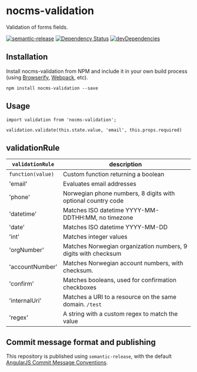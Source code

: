 # nocms-validation

Validation of forms fields.

[![semantic-release](https://img.shields.io/badge/%20%20%F0%9F%93%A6%F0%9F%9A%80-semantic--release-e10079.svg)](https://github.com/semantic-release/semantic-release)
[![Dependency Status](https://david-dm.org/miles-no/nocms-validation.svg)](https://david-dm.org/miles-no/nocms-validation)
[![devDependencies](https://david-dm.org/miles-no/nocms-validation/dev-status.svg)](https://david-dm.org/miles-no/nocms-validation?type=dev)

## Installation

Install nocms-validation from NPM and include it in your own build process (using [Browserify](http://browserify.org), [Webpack](http://webpack.github.io/), etc).

```
npm install nocms-validation --save
```

## Usage

```
import validation from 'nocms-validation';

validation.validate(this.state.value, 'email', this.props.required)
```

## validationRule

| `validationRule`  | description                                                       |
|-------------------|-------------------------------------------------------------------|
| `function(value)` | Custom function returning a boolean                               |
| 'email'           | Evaluates email addresses                                         |
| 'phone'           | Norwegian phone numbers, 8 digits with optional country code      |
| 'datetime'        | Matches ISO datetime YYYY-MM-DDTHH:MM, no timezone                |
| 'date'            | Matches ISO datetime YYYY-MM-DD                                   |
| 'int'             | Matches integer values                                            |
| 'orgNumber'       | Matches Norwegian organization numbers, 9 digits with checksum    |
| 'accountNumber'   | Matches Norwegian account numbers, with checksum.                 |
| 'confirm'         | Matches booleans, used for confirmation checkboxes                |
| 'internalUri'     | Matches a URI to a resource on the same domain. `/test`           |
| 'regex'           | A string with a custom regex to match the value                   |

## Commit message format and publishing

This repository is published using `semantic-release`, with the default [AngularJS Commit Message Conventions](https://docs.google.com/document/d/1QrDFcIiPjSLDn3EL15IJygNPiHORgU1_OOAqWjiDU5Y/edit).
